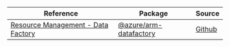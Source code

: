 | Reference | Package | Source |
|---|---|---|
|[Resource Management - Data Factory](arm-datafactory-readme.md)|[@azure/arm-datafactory](https://www.npmjs.com/package/@azure/arm-datafactory)|[Github](https://github.com/Azure/azure-sdk-for-js/blob/main/sdk/datafactory/arm-datafactory)|
